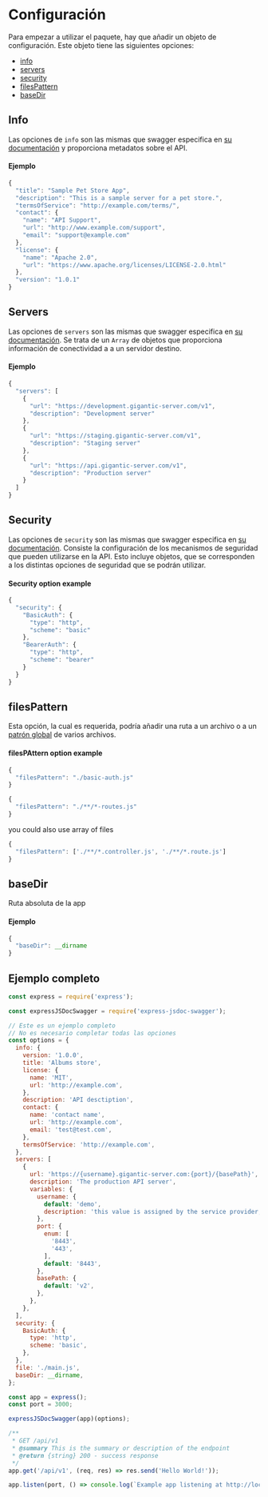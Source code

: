 # Configuración

Para empezar a utilizar el paquete, hay que añadir un objeto de configuración. Este objeto tiene las siguientes opciones:

- [info](configuration.md?id=info)
- [servers](configuration.md?id=servers)
- [security](configuration.md?id=security)
- [filesPattern](configuration.md?id=filespattern)
- [baseDir](configuration.md?id=basedir)

## Info

Las opciones de `info` son las mismas que swagger especifica en [su documentación](https://swagger.io/specification/#info-object) y proporciona metadatos sobre el API.

#### Ejemplo

```javascript
{
  "title": "Sample Pet Store App",
  "description": "This is a sample server for a pet store.",
  "termsOfService": "http://example.com/terms/",
  "contact": {
    "name": "API Support",
    "url": "http://www.example.com/support",
    "email": "support@example.com"
  },
  "license": {
    "name": "Apache 2.0",
    "url": "https://www.apache.org/licenses/LICENSE-2.0.html"
  },
  "version": "1.0.1"
}
```

## Servers

Las opciones de `servers` son las mismas que swagger especifica en [su documentación](https://swagger.io/specification/#server-object). Se trata de un `Array` de objetos que proporciona información de conectividad a a un servidor destino.

#### Ejemplo

```javascript
{
  "servers": [
    {
      "url": "https://development.gigantic-server.com/v1",
      "description": "Development server"
    },
    {
      "url": "https://staging.gigantic-server.com/v1",
      "description": "Staging server"
    },
    {
      "url": "https://api.gigantic-server.com/v1",
      "description": "Production server"
    }
  ]
}
```

## Security

Las opciones de `security` son las mismas que swagger especifica en [su documentación](https://swagger.io/specification/#security-requirement-object). Consiste la configuración de los mecanismos de seguridad que pueden utilizarse en la API. Esto incluye objetos, que se corresponden a los distintas opciones de seguridad que se podrán utilizar.

#### Security option example

```javascript
{
  "security": {
    "BasicAuth": {
      "type": "http",
      "scheme": "basic"
    },
    "BearerAuth": {
      "type": "http",
      "scheme": "bearer"
    }
  }
}
```

## filesPattern

Esta opción, la cual es requerida, podría añadir una ruta a un archivo o a un [patrón global](https://en.wikipedia.org/wiki/Glob_(programming)) de varios archivos.

#### filesPAttern option example

```javascript
{
  "filesPattern": "./basic-auth.js"
}
```

```javascript
{
  "filesPattern": "./**/*-routes.js"
}
```

you could also use array of files

```javascript
{
  "filesPattern": ['./**/*.controller.js', './**/*.route.js']
}
```

## baseDir

Ruta absoluta de la app

#### Ejemplo

```javascript
{
  "baseDir": __dirname
}
```

## Ejemplo completo

```javascript
const express = require('express');

const expressJSDocSwagger = require('express-jsdoc-swagger');

// Este es un ejemplo completo
// No es necesario completar todas las opciones
const options = {
  info: {
    version: '1.0.0',
    title: 'Albums store',
    license: {
      name: 'MIT',
      url: 'http://example.com',
    },
    description: 'API desctiption',
    contact: {
      name: 'contact name',
      url: 'http://example.com',
      email: 'test@test.com',
    },
    termsOfService: 'http://example.com',
  },
  servers: [
    {
      url: 'https://{username}.gigantic-server.com:{port}/{basePath}',
      description: 'The production API server',
      variables: {
        username: {
          default: 'demo',
          description: 'this value is assigned by the service provider, in this example `gigantic-server.com`',
        },
        port: {
          enum: [
            '8443',
            '443',
          ],
          default: '8443',
        },
        basePath: {
          default: 'v2',
        },
      },
    },
  ],
  security: {
    BasicAuth: {
      type: 'http',
      scheme: 'basic',
    },
  },
  file: './main.js',
  baseDir: __dirname,
};

const app = express();
const port = 3000;

expressJSDocSwagger(app)(options);

/**
 * GET /api/v1
 * @summary This is the summary or description of the endpoint
 * @return {string} 200 - success response
 */
app.get('/api/v1', (req, res) => res.send('Hello World!'));

app.listen(port, () => console.log(`Example app listening at http://localhost:${port}`));
```



